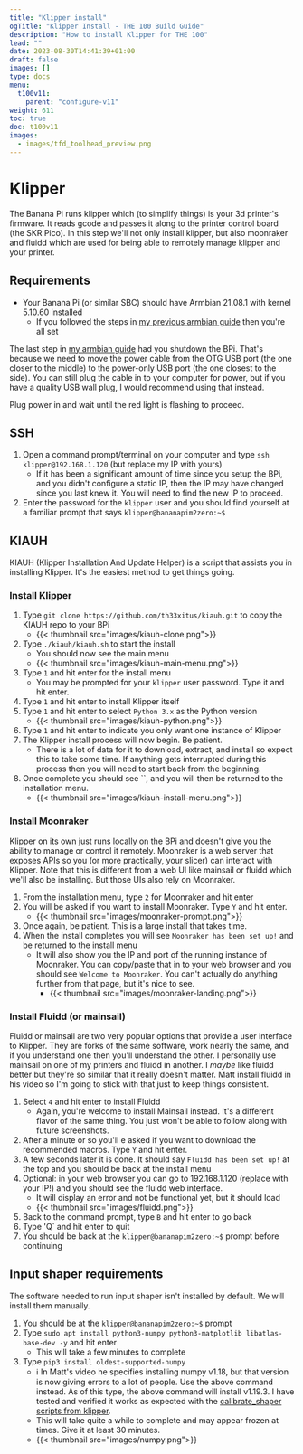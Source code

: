 ```yaml
---
title: "Klipper install"
ogTitle: "Klipper Install - THE 100 Build Guide"
description: "How to install Klipper for THE 100"
lead: ""
date: 2023-08-30T14:41:39+01:00
draft: false
images: []
type: docs
menu:
  t100v11:
    parent: "configure-v11"
weight: 611
toc: true
doc: t100v11
images: 
  - images/tfd_toolhead_preview.png
---
```


# Klipper
The Banana Pi runs klipper which (to simplify things) is your 3d printer's firmware. It reads gcode and passes it along to the printer control board (the SKR Pico). In this step we'll not only install klipper, but also moonraker and fluidd which are used for being able to remotely manage klipper and your printer.

## Requirements 
  * Your Banana Pi (or similar SBC) should have Armbian 21.08.1 with kernel 5.10.60 installed
      * If you followed the steps in <a href="/t100/1.1/configure/armbian-install/">my previous armbian guide</a> then you're all set

The last step in <a href="/t100/1.1/configure/armbian-install/">my armbian guide</a> had you shutdown the BPi. That's because we need to move the power cable from the OTG USB port (the one closer to the middle) to the power-only USB port (the one closest to the side). You can still plug the cable in to your computer for power, but if you have a quality USB wall plug, I would recommend using that instead. 

Plug power in and wait until the red light is flashing to proceed.

## SSH
  1. Open a command prompt/terminal on your computer and type `ssh klipper@192.168.1.120` (but replace my IP with yours)
      - If it has been a significant amount of time since you setup the BPi, and you didn't configure a static IP, then the IP may have changed since you last knew it. You will need to find the new IP to proceed. 
  1. Enter the password for the `klipper` user and you should find yourself at a familiar prompt that says `klipper@bananapim2zero:~$`

## KIAUH
KIAUH (Klipper Installation And Update Helper) is a script that assists you in installing Klipper. It's the easiest method to get things going. 

### Install Klipper
  1. Type `git clone https://github.com/th33xitus/kiauh.git` to copy the KIAUH repo to your BPi
      - {{< thumbnail src="images/kiauh-clone.png">}}
  1. Type `./kiauh/kiauh.sh` to start the install
      - You should now see the main menu
      - {{< thumbnail src="images/kiauh-main-menu.png">}}
  1. Type `1` and hit enter for the install menu
      - You may be prompted for your `klipper` user password. Type it and hit enter.
  1. Type `1` and hit enter to install Klipper itself
  1. Type `1` and hit enter to select `Python 3.x` as the Python version
      - {{< thumbnail src="images/kiauh-python.png">}}
  1. Type `1` and hit enter to indicate you only want one instance of Klipper
  1. The Klipper install process will now begin. Be patient. 
      - There is a lot of data for it to download, extract, and install so expect this to take some time. If anything gets interrupted during this process then you will need to start back from the beginning. 
  1. Once complete you should see ``, and you will then be returned to the installation menu.
      - {{< thumbnail src="images/kiauh-install-menu.png">}}


### Install Moonraker
Klipper on its own just runs locally on the BPi and doesn't give you the ability to manage or control it remotely. Moonraker is a web server that exposes APIs so you (or more practically, your slicer) can interact with Klipper. Note that this is different from a web UI like mainsail or fluidd which we'll also be installing. But those UIs also rely on Moonraker. 

  1. From the installation menu, type `2` for Moonraker and hit enter
  1. You will be asked if you want to install Moonraker. Type `Y` and hit enter. 
      - {{< thumbnail src="images/moonraker-prompt.png">}}
  1. Once again, be patient. This is a large install that takes time.
  1. When the install completes you will see `Moonraker has been set up!` and be returned to the install menu
      - It will also show you the IP and port of the running instance of Moonraker. You can copy/paste that in to your web browser and you should see `Welcome to Moonraker`. You can't actually do anything further from that page, but it's nice to see. 
          - {{< thumbnail src="images/moonraker-landing.png">}}

### Install Fluidd (or mainsail)
Fluidd or mainsail are two very popular options that provide a user interface to Klipper. They are forks of the same software, work nearly the same, and if you understand one then you'll understand the other. I personally use mainsail on one of my printers and fluidd in another. I <i>maybe</i> like fluidd better but they're so similar that it really doesn't matter. Matt install fluidd in his video so I'm going to stick with that just to keep things consistent. 

  1. Select `4` and hit enter to install Fluidd
      - Again, you're welcome to install Mainsail instead. It's a different flavor of the same thing. You just won't be able to follow along with future screenshots. 
  1. After a minute or so you'll e asked if you want to download the recommended macros. Type `Y` and hit enter.
  1. A few seconds later it is done. It should say `Fluidd has been set up!` at the top and you should be back at the install menu
  1. Optional: in your web browser you can go to 192.168.1.120 (replace with your IP!) and you should see the fluidd web interface.
      - It will display an error and not be functional yet, but it should load
      - {{< thumbnail src="images/fluidd.png">}}
  1. Back to the command prompt, type `B` and hit enter to go back
  1. Type 'Q` and hit enter to quit
  1. You should be back at the `klipper@bananapim2zero:~$` prompt before continuing


## Input shaper requirements
The software needed to run input shaper isn't installed by default. We will install them manually.

  1. You should be at the `klipper@bananapim2zero:~$` prompt
  1. Type `sudo apt install python3-numpy python3-matplotlib libatlas-base-dev -y` and hit enter
      - This will take a few minutes to complete
  1. Type `pip3 install oldest-supported-numpy`
      - ℹ️ In Matt's video he specifies installing numpy v1.18, but that version is now giving errors to a lot of people. Use the above command instead. As of this type, the above command will install v1.19.3. I have tested and verified it works as expected with the <a href="https://www.klipper3d.org/Measuring_Resonances.html#measuring-the-resonances_1" target="_blank">calibrate_shaper scripts from klipper</a>.
      - This will take quite a while to complete and may appear frozen at times. Give it at least 30 minutes.
      - {{< thumbnail src="images/numpy.png">}}